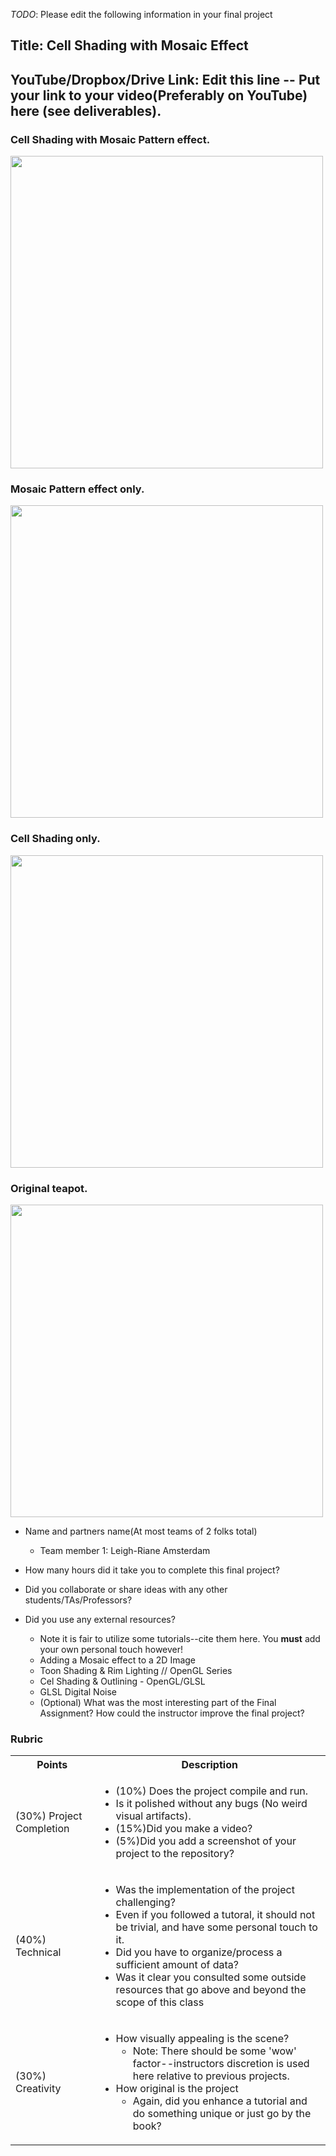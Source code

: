 *TODO*: Please edit the following information in your final project

## Title: Cell Shading with Mosaic Effect

## YouTube/Dropbox/Drive Link: Edit this line -- Put your link to your video(Preferably on YouTube) here (see deliverables).

### Cell Shading with Mosaic Pattern effect. 
<img src = https://github.com/Fall23Graphics/finalproject-leigh_amsterdam/blob/main/part2/cellshaded_teapot_mosaic_effect.png width="500" /> 

### Mosaic Pattern effect only.
<img src = https://github.com/Fall23Graphics/finalproject-leigh_amsterdam/blob/main/part2/teapot_mosaic_effect.png width="500" />

### Cell Shading only.
 <img src = https://github.com/Fall23Graphics/finalproject-leigh_amsterdam/blob/main/part2/cellshaded_teapot.png width="500" />

### Original teapot.
 <img src = https://github.com/Fall23Graphics/finalproject-leigh_amsterdam/blob/main/part2/regular_teapot.png width="500" />



* Name and partners name(At most teams of 2 folks total)
  * Team member 1: Leigh-Riane Amsterdam

* How many hours did it take you to complete this final project? 
* Did you collaborate or share ideas with any other students/TAs/Professors?
* Did you use any external resources? 
  * Note it is fair to utilize some tutorials--cite them here. You **must** add your own personal touch however!
  * Adding a Mosaic effect to a 2D Image
  * Toon Shading & Rim Lighting // OpenGL Series
  * Cel Shading & Outlining - OpenGL/GLSL
  * GLSL Digital Noise
  * (Optional) What was the most interesting part of the Final Assignment? How could the instructor improve the final project?

### Rubric

<table>
  <tbody>
    <tr>
      <th>Points</th>
      <th align="center">Description</th>
    </tr>
    <tr>
      <td>(30%) Project Completion</td>
     <td align="left"><ul><li>(10%) Does the project compile and run.</li><li>Is it polished without any bugs (No weird visual artifacts).</li><li>(15%)Did you make a video?</li><li>(5%)Did you add a screenshot of your project to the repository?</li></ul></td>
    </tr>
    <tr>
      <td>(40%) Technical</td>
      <td align="left"><ul><li>Was the implementation of the project challenging?</li><li>Even if you followed a tutoral, it should not be trivial, and have some personal touch to it.</li><li>Did you have to organize/process a sufficient amount of data?</li><li>Was it clear you consulted some outside resources that go above and beyond the scope of this class</li></ul></td>
    </tr>
    <tr>
      <td>(30%) Creativity</td>
      <td align="left"><ul><li>How visually appealing is the scene?<ul><li>Note: There should be some 'wow' factor--instructors discretion is used here relative to previous projects.</li></ul></li><li>How original is the project<ul><li>Again, did you enhance a tutorial and do something unique or just go by the book?</li></ul></li></ul></td>
    </tr>
  </tbody>
</table>
